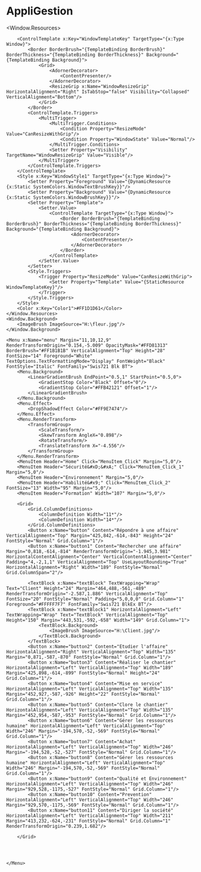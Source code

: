 # AppliGestion
<Window x:Class="MainWindow"
        xmlns="http://schemas.microsoft.com/winfx/2006/xaml/presentation"
        xmlns:x="http://schemas.microsoft.com/winfx/2006/xaml"
        xmlns:d="http://schemas.microsoft.com/expression/blend/2008"
        xmlns:mc="http://schemas.openxmlformats.org/markup-compatibility/2006"
        xmlns:local="clr-namespace:WpfApplication5"
        mc:Ignorable="d"
        Title="MainWindow" Style="{DynamicResource WindowStyle1}" HorizontalAlignment="Center" Margin="-1,0,0,0" d:DesignWidth="1069.266" Height="1080" Width="1920">
    <Window.Resources>

        <ControlTemplate x:Key="WindowTemplateKey" TargetType="{x:Type Window}">
            <Border BorderBrush="{TemplateBinding BorderBrush}" BorderThickness="{TemplateBinding BorderThickness}" Background="{TemplateBinding Background}">
                <Grid>
                    <AdornerDecorator>
                        <ContentPresenter/>
                    </AdornerDecorator>
                    <ResizeGrip x:Name="WindowResizeGrip" HorizontalAlignment="Right" IsTabStop="false" Visibility="Collapsed" VerticalAlignment="Bottom"/>
                </Grid>
            </Border>
            <ControlTemplate.Triggers>
                <MultiTrigger>
                    <MultiTrigger.Conditions>
                        <Condition Property="ResizeMode" Value="CanResizeWithGrip"/>
                        <Condition Property="WindowState" Value="Normal"/>
                    </MultiTrigger.Conditions>
                    <Setter Property="Visibility" TargetName="WindowResizeGrip" Value="Visible"/>
                </MultiTrigger>
            </ControlTemplate.Triggers>
        </ControlTemplate>
        <Style x:Key="WindowStyle1" TargetType="{x:Type Window}">
            <Setter Property="Foreground" Value="{DynamicResource {x:Static SystemColors.WindowTextBrushKey}}"/>
            <Setter Property="Background" Value="{DynamicResource {x:Static SystemColors.WindowBrushKey}}"/>
            <Setter Property="Template">
                <Setter.Value>
                    <ControlTemplate TargetType="{x:Type Window}">
                        <Border BorderBrush="{TemplateBinding BorderBrush}" BorderThickness="{TemplateBinding BorderThickness}" Background="{TemplateBinding Background}">
                            <AdornerDecorator>
                                <ContentPresenter/>
                            </AdornerDecorator>
                        </Border>
                    </ControlTemplate>
                </Setter.Value>
            </Setter>
            <Style.Triggers>
                <Trigger Property="ResizeMode" Value="CanResizeWithGrip">
                    <Setter Property="Template" Value="{StaticResource WindowTemplateKey}"/>
                </Trigger>
            </Style.Triggers>
        </Style>
        <Color x:Key="Color1">#FF1D1D61</Color>
    </Window.Resources>
    <Window.Background>
        <ImageBrush ImageSource="H:\fleur.jpg"/>
    </Window.Background>

    <Menu x:Name="menu" Margin="11,10,12,9" RenderTransformOrigin="0.154,-5.009" OpacityMask="#FFD81313" BorderBrush="#FF1B1B1B" VerticalAlignment="Top" Height="28" FontSize="14" Foreground="White" TextOptions.TextFormattingMode="Display" FontWeight="Black" FontStyle="Italic" FontFamily="Swis721 Blk BT">
        <Menu.Background>
            <LinearGradientBrush EndPoint="0.5,1" StartPoint="0.5,0">
                <GradientStop Color="Black" Offset="0"/>
                <GradientStop Color="#FFB42121" Offset="1"/>
            </LinearGradientBrush>
        </Menu.Background>
        <Menu.Effect>
            <DropShadowEffect Color="#FF9E7474"/>
        </Menu.Effect>
        <Menu.RenderTransform>
            <TransformGroup>
                <ScaleTransform/>
                <SkewTransform AngleX="0.898"/>
                <RotateTransform/>
                <TranslateTransform X="-4.556"/>
            </TransformGroup>
        </Menu.RenderTransform>
        <MenuItem Header="Home" Click="MenuItem_Click" Margin="5,0"/>
        <MenuItem Header="Sécurité&#xD;&#xA;" Click="MenuItem_Click_1" Margin="5,0"/>
        <MenuItem Header="Environnement" Margin="5,0"/>
        <MenuItem Header="Habilité&#x9;" Click="MenuItem_Click_2" FontSize="13" Width="95" Margin="5,0"/>
        <MenuItem Header="Formation" Width="107" Margin="5,0"/>

        <Grid>
            <Grid.ColumnDefinitions>
                <ColumnDefinition Width="11*"/>
                <ColumnDefinition Width="14*"/>
            </Grid.ColumnDefinitions>
            <Button x:Name="button" Content="Répondre à une affaire" VerticalAlignment="Top" Margin="425,842,-614,-843" Height="24" FontStyle="Normal" Grid.Column="1"/>
            <Button x:Name="button1" Content="Rechercher une affaire" Margin="0,818,-614,-814" RenderTransformOrigin="-1.945,3.981" HorizontalContentAlignment="Center" VerticalContentAlignment="Center" Padding="4,-2,1,1" VerticalAlignment="Top" UseLayoutRounding="True" HorizontalAlignment="Right" Width="189" FontStyle="Normal" Grid.ColumnSpan="2"/>

            <TextBlock x:Name="textBlock" TextWrapping="Wrap" Text="Client" Height="24" Margin="464,488,-561,-489" RenderTransformOrigin="-2.587,1.886" VerticalAlignment="Top" FontSize="20" FontStyle="Normal" Padding="5,0,0,0" Grid.Column="1" Foreground="#FFFFF7F7" FontFamily="Swis721 BlkEx BT"/>
            <TextBlock x:Name="textBlock1" HorizontalAlignment="Left" TextWrapping="Wrap" Text="TextBlock" VerticalAlignment="Top" Height="150" Margin="443,531,-592,-658" Width="149" Grid.Column="1">
                <TextBlock.Background>
                    <ImageBrush ImageSource="H:\Client.jpg"/>
                </TextBlock.Background>
            </TextBlock>
            <Button x:Name="button2" Content="Etudier l'affaire" HorizontalAlignment="Right" VerticalAlignment="Top" Width="135" Margin="0,871,-587,-870" FontStyle="Normal" Grid.Column="1"/>
            <Button x:Name="button3" Content="Réaliser le chantier" HorizontalAlignment="Left" VerticalAlignment="Top" Width="189" Margin="425,898,-614,-899" FontStyle="Normal" Height="24" Grid.Column="1"/>
            <Button x:Name="button4" Content="Mise en service" HorizontalAlignment="Left" VerticalAlignment="Top" Width="135" Margin="452,927,-587,-926" Height="22" FontStyle="Normal" Grid.Column="1"/>
            <Button x:Name="button5" Content="Clore le chantier" HorizontalAlignment="Left" VerticalAlignment="Top" Width="135" Margin="452,954,-587,-953" FontStyle="Normal" Grid.Column="1"/>
            <Button x:Name="button6" Content="Gérer les ressources humaine" HorizontalAlignment="Left" VerticalAlignment="Top" Width="246" Margin="-194,570,-52,-569" FontStyle="Normal" Grid.Column="1"/>
            <Button x:Name="button7" Content="Achat" HorizontalAlignment="Left" VerticalAlignment="Top" Width="246" Margin="-194,528,-52,-527" FontStyle="Normal" Grid.Column="1"/>
            <Button x:Name="button8" Content="Gérer les ressources humaine" HorizontalAlignment="Left" VerticalAlignment="Top" Width="246" Margin="-194,570,-52,-569" FontStyle="Normal" Grid.Column="1"/>
            <Button x:Name="button9" Content="Qualité et Environnement" HorizontalAlignment="Left" VerticalAlignment="Top" Width="246" Margin="929,528,-1175,-527" FontStyle="Normal" Grid.Column="1"/>
            <Button x:Name="button10" Content="Prevention" HorizontalAlignment="Left" VerticalAlignment="Top" Width="246" Margin="929,570,-1175,-569" FontStyle="Normal" Grid.Column="1"/>
            <Button x:Name="button11" Content="Diriger la société" HorizontalAlignment="Left" VerticalAlignment="Top" Width="211" Margin="413,232,-624,-231" FontStyle="Normal" Grid.Column="1" RenderTransformOrigin="0.239,1.682"/>

        </Grid>




    </Menu>

</Window>

